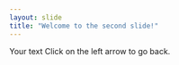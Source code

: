 ```yaml
---
layout: slide
title: "Welcome to the second slide!"
---
```

Your text
Click on the left arrow to go back.
